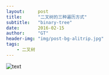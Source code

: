 ```yaml
---
layout:     post
title:      "二叉树的三种遍历方式"
subtitle:   "binary-tree"
date:       2016-02-15
author:     "GT"
header-img: "img/post-bg-alitrip.jpg"
tags:
    - 二叉树
---
```

<div id="top"></div>

![text](/img/in-post/gtimg/binary-tree-001)

<div id="footer"></div>

